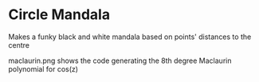 # Circle Mandala

Makes a funky black and white mandala based on points' distances to the centre

maclaurin.png shows the code generating the 8th degree Maclaurin polynomial for cos(z)
